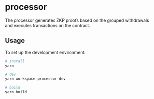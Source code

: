 # processor

The processor generates ZKP proofs based on the grouped withdrawals and executes transactions on the contract.

## Usage

To set up the development environment:

```bash
# install
yarn

# dev
yarn workspace processor dev

# build
yarn build
```
